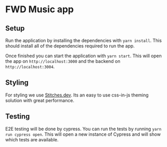 # FWD Music app

## Setup

Run the application by installing the dependencies with `yarn install`. This should install all of the dependencies
required to run the app.

Once finished you can start the application with `yarn start`. This will open the app on `http://localhost:3000` and the
backend on `http://localhost:3004`.

## Styling

For styling we use [Stitches.dev]("https://stitches.dev/docs/"). Its an easy to use css-in-js theming solution with great performance.

## Testing

E2E testing will be done by cypress. You can run the tests by running `yarn run cypress open`. This will open a new instance
of Cypress and will show which tests are available.
